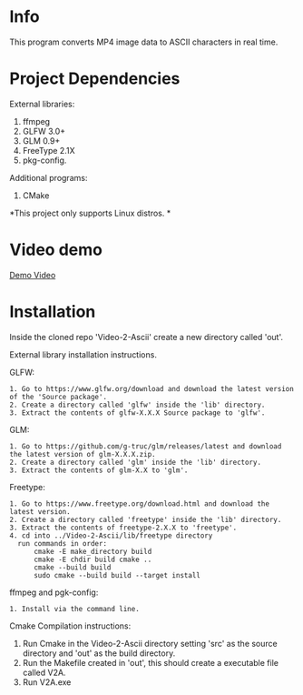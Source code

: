 # Info
This program converts MP4 image data to ASCII characters in real time.

# Project Dependencies
External libraries: 
  1. ffmpeg  
  2. GLFW 3.0+  
  3. GLM 0.9+  
  4. FreeType 2.1X  
  5. pkg-config. 
  
Additional programs:
  1. CMake


*This project only supports Linux distros.  *
 
# Video demo
[Demo Video](https://www.youtube.com/watch?v=weGYrn5RfOY)

# Installation
Inside the cloned repo 'Video-2-Ascii' create a new directory called 'out'. 

External library installation instructions.

  GLFW:

    1. Go to https://www.glfw.org/download and download the latest version of the 'Source package'.  
    2. Create a directory called 'glfw' inside the 'lib' directory. 
    3. Extract the contents of glfw-X.X.X Source package to 'glfw'.  
    
  GLM:
  
    1. Go to https://github.com/g-truc/glm/releases/latest and download the latest version of glm-X.X.X.zip.
    2. Create a directory called 'glm' inside the 'lib' directory.
    3. Extract the contents of glm-X.X to 'glm'.

  Freetype:

    1. Go to https://www.freetype.org/download.html and download the latest version.
    2. Create a directory called 'freetype' inside the 'lib' directory.
    3. Extract the contents of freetype-2.X.X to 'freetype'.
    4. cd into ../Video-2-Ascii/lib/freetype directory
      run commands in order:
          cmake -E make_directory build
          cmake -E chdir build cmake ..
          cmake --build build
          sudo cmake --build build --target install
  
  ffmpeg and pgk-config:
  
    1. Install via the command line.
    
Cmake Compilation instructions:
  1. Run Cmake in the Video-2-Ascii directory setting 'src' as the source directory and 'out' as the build directory.
  2. Run the Makefile created in 'out', this should create a executable file called V2A.
  3. Run V2A.exe


